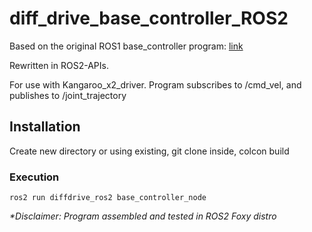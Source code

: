 # diff_drive_base_controller_ROS2
Based on the original ROS1 base_controller program: [link](https://github.com/uuukinnn/diff_drive_controller)

Rewritten in ROS2-APIs.

For use with Kangaroo_x2_driver. 
Program subscribes to /cmd_vel, and publishes to /joint_trajectory 

## Installation
Create new directory or using existing, git clone inside, colcon build

### Execution
```
ros2 run diffdrive_ros2 base_controller_node
```

_*Disclaimer: Program assembled and tested in ROS2 Foxy distro_

